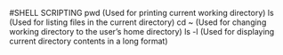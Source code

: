 #SHELL SCRIPTING
pwd (Used for printing current working directory)
ls (Used for listing files in the current directory)
cd ~ (Used for changing working directory to the user’s home directory)
ls -l (Used for displaying current directory contents in a long format)
